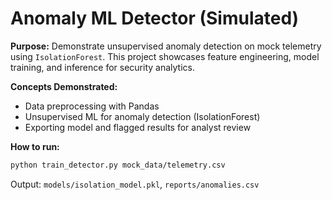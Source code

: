 # Anomaly ML Detector (Simulated)

**Purpose:** Demonstrate unsupervised anomaly detection on mock telemetry using `IsolationForest`. This project showcases feature engineering, model training, and inference for security analytics.

**Concepts Demonstrated:**
- Data preprocessing with Pandas
- Unsupervised ML for anomaly detection (IsolationForest)
- Exporting model and flagged results for analyst review

**How to run:**
```bash
python train_detector.py mock_data/telemetry.csv
```

Output: `models/isolation_model.pkl`, `reports/anomalies.csv`
